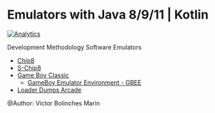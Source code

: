 Emulators with Java 8/9/11 | Kotlin
=========
[![Analytics](https://ga-beacon.appspot.com/UA-68658653-1/emulators/readme)](https://github.com/igrigorik/ga-beacon)

Development Methodology Software Emulators

* [Chip8](https://github.com/vicboma1/emulators/tree/master/chip8)
* [S-Chip8](https://github.com/vicboma1/emulators/tree/master/schip8)
* [Game Boy Classic ](https://github.com/vicboma1/emulators/tree/master/gameboyclassic)
  * [GameBoy Emulator Environment - GBEE](https://github.com/vicboma1/GameBoyEmulatorEnvironment)
* [Loader Dumps Arcade](https://github.com/vicboma1/loaderDumpsArcade)



@Author: Victor Bolinches Marin
